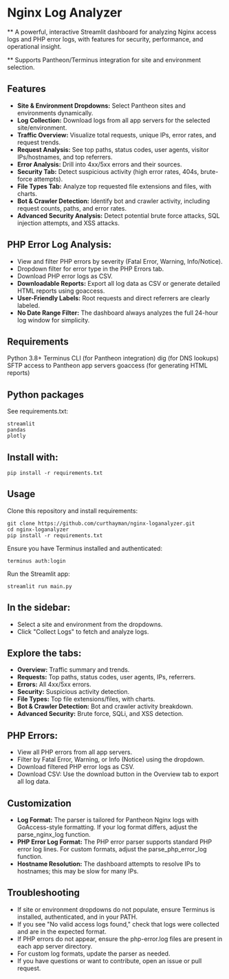 # Nginx Log Analyzer
** A powerful, interactive Streamlit dashboard for analyzing Nginx access logs and PHP error logs, with features for security, performance, and operational insight.

** Supports Pantheon/Terminus integration for site and environment selection.

## Features
- **Site & Environment Dropdowns:** Select Pantheon sites and environments dynamically.
- **Log Collection:** Download logs from all app servers for the selected site/environment.
- **Traffic Overview:** Visualize total requests, unique IPs, error rates, and request trends.
- **Request Analysis:** See top paths, status codes, user agents, visitor IPs/hostnames, and top referrers.
- **Error Analysis:** Drill into 4xx/5xx errors and their sources.
- **Security Tab:** Detect suspicious activity (high error rates, 404s, brute-force attempts).
- **File Types Tab:** Analyze top requested file extensions and files, with charts.
- **Bot & Crawler Detection:** Identify bot and crawler activity, including request counts, paths, and error rates.
- **Advanced Security Analysis:** Detect potential brute force attacks, SQL injection attempts, and XSS attacks.
## **PHP Error Log Analysis:**
- View and filter PHP errors by severity (Fatal Error, Warning, Info/Notice).
- Dropdown filter for error type in the PHP Errors tab.
- Download PHP error logs as CSV.
- **Downloadable Reports:** Export all log data as CSV or generate detailed HTML reports using goaccess.
- **User-Friendly Labels:** Root requests and direct referrers are clearly labeled.
- **No Date Range Filter:** The dashboard always analyzes the full 24-hour log window for simplicity.

## Requirements
Python 3.8+
Terminus CLI (for Pantheon integration)
dig (for DNS lookups)
SFTP access to Pantheon app servers
goaccess (for generating HTML reports)


## Python packages
See requirements.txt:
```
streamlit
pandas
plotly
```
## Install with:

```
pip install -r requirements.txt
```
## Usage
Clone this repository and install requirements:
```
git clone https://github.com/curthayman/nginx-loganalyzer.git
cd nginx-loganalyzer
pip install -r requirements.txt
```
Ensure you have Terminus installed and authenticated:
```
terminus auth:login
```
Run the Streamlit app:
```
streamlit run main.py
```
## In the sidebar:
- Select a site and environment from the dropdowns.
- Click "Collect Logs" to fetch and analyze logs.
  
## Explore the tabs:
- **Overview:** Traffic summary and trends.
- **Requests:** Top paths, status codes, user agents, IPs, referrers.
- **Errors:** All 4xx/5xx errors.
- **Security:** Suspicious activity detection.
- **File Types:** Top file extensions/files, with charts.
- **Bot & Crawler Detection:** Bot and crawler activity breakdown.
- **Advanced Security:** Brute force, SQLi, and XSS detection.
## PHP Errors:
- View all PHP errors from all app servers.
- Filter by Fatal Error, Warning, or Info (Notice) using the dropdown.
- Download filtered PHP error logs as CSV.
- Download CSV: Use the download button in the Overview tab to export all log data.


## Customization
- **Log Format:** The parser is tailored for Pantheon Nginx logs with GoAccess-style formatting. If your log format differs, adjust the parse_nginx_log function.
- **PHP Error Log Format:** The PHP error parser supports standard PHP error log lines. For custom formats, adjust the parse_php_error_log function.
- **Hostname Resolution:** The dashboard attempts to resolve IPs to hostnames; this may be slow for many IPs.
## Troubleshooting
- If site or environment dropdowns do not populate, ensure Terminus is installed, authenticated, and in your PATH.
- If you see "No valid access logs found," check that logs were collected and are in the expected format.
- If PHP errors do not appear, ensure the php-error.log files are present in each app server directory.
- For custom log formats, update the parser as needed.
- If you have questions or want to contribute, open an issue or pull request.
